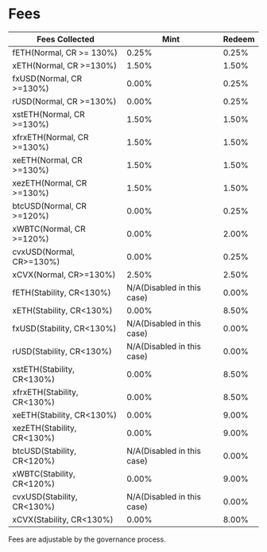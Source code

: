 # Fees

<table><thead><tr><th width="278">Fees Collected </th><th width="239">Mint</th><th>Redeem</th></tr></thead><tbody><tr><td>fETH(Normal, CR >= 130%)</td><td>0.25%</td><td>0.25%</td></tr><tr><td>xETH(Normal, CR >=130%)</td><td>1.50%</td><td>1.50%</td></tr><tr><td>fxUSD(Normal, CR >=130%)</td><td>0.00%</td><td>0.25%</td></tr><tr><td>rUSD(Normal, CR >=130%)</td><td>0.00%</td><td>0.25%</td></tr><tr><td>xstETH(Normal, CR >=130%)</td><td>1.50%</td><td>1.50%</td></tr><tr><td>xfrxETH(Normal, CR >=130%)</td><td>1.50%</td><td>1.50%</td></tr><tr><td>xeETH(Normal, CR >=130%)</td><td>1.50%</td><td>1.50%</td></tr><tr><td>xezETH(Normal, CR >=130%)</td><td>1.50%</td><td>1.50%</td></tr><tr><td>btcUSD(Normal, CR >=120%)</td><td>0.00%</td><td>0.25%</td></tr><tr><td>xWBTC(Normal, CR >=120%)</td><td>0.00%</td><td>2.00%</td></tr><tr><td>cvxUSD(Normal, CR>=130%)</td><td>0.00%</td><td>0.25%</td></tr><tr><td>xCVX(Normal, CR>=130%)</td><td>2.50%</td><td>2.50%</td></tr><tr><td>fETH(Stability, CR&#x3C;130%)</td><td>N/A(Disabled in this case)</td><td>0.00%</td></tr><tr><td>xETH(Stability, CR&#x3C;130%)</td><td>0.00%</td><td>8.50%</td></tr><tr><td>fxUSD(Stability, CR&#x3C;130%)</td><td>N/A(Disabled in this case)</td><td>0.00%</td></tr><tr><td>rUSD(Stability, CR&#x3C;130%)</td><td>N/A(Disabled in this case)</td><td>0.00%</td></tr><tr><td>xstETH(Stability, CR&#x3C;130%)</td><td>0.00%</td><td>8.50%</td></tr><tr><td>xfrxETH(Stability, CR&#x3C;130%)</td><td>0.00%</td><td>8.50%</td></tr><tr><td>xeETH(Stability, CR&#x3C;130%)</td><td>0.00%</td><td>9.00%</td></tr><tr><td>xezETH(Stability, CR&#x3C;130%)</td><td>0.00%</td><td>9.00%</td></tr><tr><td>btcUSD(Stability, CR&#x3C;120%)</td><td>N/A(Disabled in this case)</td><td>0.00%</td></tr><tr><td>xWBTC(Stability, CR&#x3C;120%)</td><td>0.00%</td><td>9.00%</td></tr><tr><td>cvxUSD(Stability, CR&#x3C;130%)</td><td>N/A(Disabled in this case)</td><td>0.00%</td></tr><tr><td>xCVX(Stability, CR&#x3C;130%)</td><td>0.00%</td><td>8.00%</td></tr></tbody></table>

Fees are adjustable by the governance process.&#x20;
